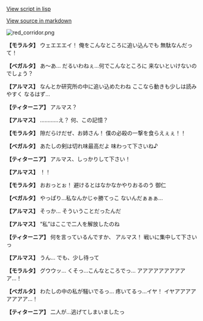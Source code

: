 [View script in lisp](../scripts/101301033.txt)

[View source in markdown](101301033.md)

![red_corridor.png](../images/backgrounds/red_corridor.png)

**【モラルタ】**
ウェエエエイ！
俺をこんなところに追い込んでも
無駄なんだって！

**【ベガルタ】**
あ～あ…
だるいわねぇ…何でこんなところに
来ないといけないのでしょう？

**【アルマス】**
なんとか研究所の中に追い込めたわね
ここなら動きも少しは読みやすく
なるはず…

**【ティターニア】**
アルマス？

**【アルマス】**
…………え？
何、この記憶？

**【モラルタ】**
隙だらけだぜ、お姉さん！
僕の必殺の一撃を食らえぇぇ！！

**【ベガルタ】**
あたしの剣は切れ味最高だよ
味わって下さいね♪

**【ティターニア】**
アルマス、しっかりして下さい！

**【アルマス】**
！！

**【モラルタ】**
おおっとぉ！
避けるとはなかなかやりおるのう
御仁

**【ベガルタ】**
やっぱり…私なんかじゃ勝てっこ
ないんだぁぁぁ…

**【アルマス】**
そっか…
そういうことだったんだ

**【アルマス】**
“私”はここで二人を解放したのね

**【ティターニア】**
何を言っているんですか、
アルマス！
戦いに集中して下さいっ

**【アルマス】**
うん…
でも、少し待って

**【モラルタ】**
グウウッ…
くそっ…こんなところでっ…
アアアアアアアアアア…！

**【ベガルタ】**
わたしの中の私が騒いでるっ…
疼いてるっ…イヤ！
イヤアアアアアアアア…！

**【ティターニア】**
二人が…逃げてしまいましたっ